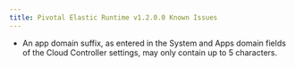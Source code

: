 ```yaml
---
title: Pivotal Elastic Runtime v1.2.0.0 Known Issues
---
```

* An app domain suffix, as entered in the System and Apps domain fields of the Cloud Controller settings, may only contain up to 5 characters.